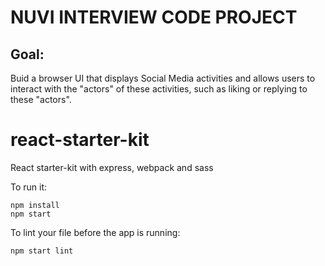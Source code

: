 # NUVI INTERVIEW CODE PROJECT

## Goal:
Buid a browser UI that displays Social Media activities and allows users to interact with the "actors" of these activities, such as liking or replying to these "actors".

# react-starter-kit
React starter-kit with express, webpack and sass

To run it:

```
npm install
npm start

```

To lint your file before the app is running:

```
npm start lint
```

